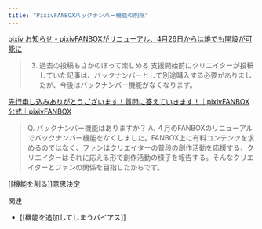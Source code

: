 ```yaml
---
title: "PixivFANBOXバックナンバー機能の削除"
---
```


[pixiv お知らせ - pixivFANBOXがリニューアル、4月26日からは誰でも開設が可能に](https://www.pixiv.net/info.php?id=4525)
> 3. 過去の投稿もさかのぼって楽しめる
>  支援開始前にクリエイターが投稿していた記事は、バックナンバーとして別途購入する必要がありましたが、今後はバックナンバー機能がなくなります。

[先行申し込みありがとうございます！質問に答えていきます！｜pixivFANBOX公式｜pixivFANBOX](https://official.fanbox.cc/posts/2887)
> Q. バックナンバー機能はありますか？
>  A. ４月のFANBOXのリニューアルでバックナンバー機能をなくしました。FANBOX上に有料コンテンツを求めるのではなく、ファンはクリエイターの普段の創作活動を応援する、クリエイターはそれに応える形で創作活動の様子を報告する。そんなクリエイターとファンの関係を目指したからです。

[[機能を削る]]意思決定

関連
- [[機能を追加してしまうバイアス]]
